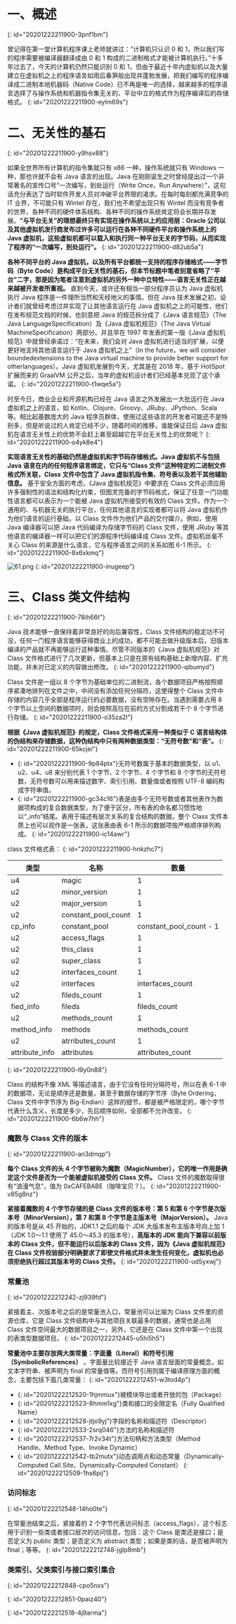 # 一、概述
{: id="20201222211900-3pnf1bm"}

曾记得在第一堂计算机程序课上老师就讲过：“计算机只认识 0 和 1，所以我们写的程序需要被编译器翻译成由 0 和 1 构成的二进制格式才能被计算机执行。”十多年过去了，今天的计算机仍然只能识别 0 和 1，但由于最近十年内虚拟机以及大量建立在虚拟机之上的程序语言如雨后春笋般出现并蓬勃发展，把我们编写的程序编译成二进制本地机器码（Native Code）已不再是唯一的选择，越来越多的程序语言选择了与操作系统和机器指令集无关的、平台中立的格式作为程序编译后的存储格式。
{: id="20201222211900-eylm69s"}

# 二、无关性的基石
{: id="20201222211900-y9hsv88"}

如果全世界所有计算机的指令集就只有 x86 一种，操作系统就只有 Windows 一种，那也许就不会有 Java 语言的出现。Java 在刚刚诞生之时曾经提出过一个非常著名的宣传口号“一次编写，到处运行（Write Once，Run Anywhere）”，这句话充分表达了当时软件开发人员对冲破平台界限的渴求。在每时每刻都充满竞争的 IT 业界，不可能只有 Wintel 存在，我们也不希望出现只有 Wintel 而没有竞争者的世界，各种不同的硬件体系结构、各种不同的操作系统肯定将会长期并存发展。**“与平台无关”的理想最终只有实现在操作系统以上的应用层：Oracle 公司以及其他虚拟机发行商发布过许多可以运行在各种不同硬件平台和操作系统上的 Java 虚拟机，这些虚拟机都可以载入和执行同一种平台无关的字节码，从而实现了程序的“一次编写，到处运行”。**
{: id="20201222211900-d82ub5a"}

**各种不同平台的 Java 虚拟机，以及所有平台都统一支持的程序存储格式——字节码（Byte Code）是构成平台无关性的基石，但本节标题中笔者刻意省略了“平台”二字，那是因为笔者注意到虚拟机的另外一种中立特性——语言无关性正在越来越被开发者所重视。** 直到今天，或许还有相当一部分程序员认为 Java 虚拟机执行 Java 程序是一件理所当然和天经地义的事情。但在 Java 技术发展之初，设计者们就曾经考虑过并实现了让其他语言运行在 Java 虚拟机之上的可能性，他们在发布规范文档的时候，也刻意把 Java 的规范拆分成了《Java 语言规范》（The Java LanguageSpecification）及《Java 虚拟机规范》（The Java Virtual MachineSpecification）两部分。并且早在 1997 年发表的第一版《Java 虚拟机规范》中就曾经承诺过：“在未来，我们会对 Java 虚拟机进行适当的扩展，以便更好地支持其他语言运行于 Java 虚拟机之上”（In the future，we will consider boundedextensions to the Java virtual machine to provide better support for otherlanguages）。Java 虚拟机发展到今天，尤其是在 2018 年，基于 HotSpot 扩展而来的 GraalVM 公开之后，当年的虚拟机设计者们已经基本兑现了这个承诺。
{: id="20201222211900-t1wqe5a"}

时至今日，商业企业和开源机构已经在 Java 语言之外发展出一大批运行在 Java 虚拟机之上的语言，如 Kotlin、Clojure、Groovy、JRuby、JPython、Scala 等。相比起基数庞大的 Java 程序员群体，使用过这些语言的开发者可能还不是特别多，但是听说过的人肯定已经不少，随着时间的推移，谁能保证日后 Java 虚拟机在语言无关性上的优势不会赶上甚至超越它在平台无关性上的优势呢？
{: id="20201222211900-o4yk8e4"}

**实现语言无关性的基础仍然是虚拟机和字节码存储格式。Java 虚拟机不与包括 Java 语言在内的任何程序语言绑定，它只与“Class 文件”这种特定的二进制文件格式所关联，Class 文件中包含了 Java 虚拟机指令集、符号表以及若干其他辅助信息。** 基于安全方面的考虑，《Java 虚拟机规范》中要求在 Class 文件必须应用许多强制性的语法和结构化约束，但图灵完备的字节码格式，保证了任意一门功能性语言都可以表示为一个能被 Java 虚拟机所接受的有效的 Class 文件。作为一个通用的、与机器无关的执行平台，任何其他语言的实现者都可以将 Java 虚拟机作为他们语言的运行基础，以 Class 文件作为他们产品的交付媒介。例如，使用 Java 编译器可以把 Java 代码编译为存储字节码的 Class 文件，使用 JRuby 等其他语言的编译器一样可以把它们的源程序代码编译成 Class 文件。虚拟机丝毫不关心 Class 的来源是什么语言，它与程序语言之间的关系如图 6-1 所示。
{: id="20201222211900-8x6xkmq"}

![61.png](assets/20201217142456-tbshkyb-6-1.png)
{: id="20201222211900-inugeep"}

# 三、Class 类文件结构
{: id="20201222211900-78ih66t"}

Java 技术能够一直保持着非常良好的向后兼容性，Class 文件结构的稳定功不可没，任何一门程序语言能够获得商业上的成功，都不可能去做升级版本后，旧版本编译的产品就不再能够运行这种事情。尽管不同版本的《Java 虚拟机规范》对 Class 文件格式进行了几次更新，但基本上只是在原有结构基础上新增内容、扩充功能，并未对已定义的内容做出修改。
{: id="20201222211900-qibumyd"}

Class 文件是一组以 8 个字节为基础单位的二进制流，各个数据项目严格按照顺序紧凑地排列在文件之中，中间没有添加任何分隔符，这使得整个 Class 文件中存储的内容几乎全部是程序运行的必要数据，没有空隙存在。当遇到需要占用 8 个字节以上空间的数据项时，则会按照高位在前的方式分割成若干个 8 个字节进行存储。
{: id="20201222211900-o35za2l"}

**根据《Java 虚拟机规范》的规定，Class 文件格式采用一种类似于 C 语言结构体的伪结构来存储数据，这种伪结构中只有两种数据类型：“无符号数”和“表”。**
{: id="20201222211900-65kcjei"}

- {: id="20201222211900-9p84ptx"}无符号数属于基本的数据类型，以 u1、u2、u4、u8 来分别代表 1 个字节、2 个字节、4 个字节和 8 个字节的无符号数，无符号数可以用来描述数字、索引引用、数量值或者按照 UTF-8 编码构成字符串值。
- {: id="20201222211900-gc34c16"}表是由多个无符号数或者其他表作为数据项构成的复合数据类型，为了便于区分，所有表的命名都习惯性地以“_info”结尾。表用于描述有层次关系的复合结构的数据，整个 Class 文件本质上也可以视作是一张表，这张表由表 6-1 所示的数据项按严格顺序排列构成。
{: id="20201222211900-ic14awr"}

class 文件格式表：
{: id="20201222211900-hnkzhc7"}

| 类型         | 名称              | 数量                  |
| ---------------- | --------------------- | ------------------------- |
| u4             | magic               | 1                       |
| u2             | minor_version       | 1                       |
| u2             | major_version       | 1                       |
| u2             | constant_pool_count | 1                       |
| cp_info        | constant_pool       | constant_pool_count - 1 |
| u2             | access_flags        | 1                       |
| u2             | this_class          | 1                       |
| u2             | super_class         | 1                       |
| u2             | interfaces_count    | 1                       |
| u2             | interfaces          | interfaces_count        |
| u2             | fileds_count        | 1                       |
| fied_info      | fileds              | fileds_count            |
| u2             | methods_count       | 1                       |
| method_info    | methods             | methods_count           |
| u2             | atrributes_count    | 1                       |
| attribute_info | attributes          | attributes_count        |
{: id="20201222211900-l9y0n88"}

Class 的结构不像 XML 等描述语言，由于它没有任何分隔符号，所以在表 6-1 中的数据项，无论是顺序还是数量，甚至于数据存储的字节序（Byte Ordering，Class 文件中字节序为 Big-Endian）这样的细节，都是被严格限定的，哪个字节代表什么含义，长度是多少，先后顺序如何，全部都不允许改变。
{: id="20201222211900-6b6w7hh"}

### 魔数与 Class 文件的版本
{: id="20201222211900-an3dmqp"}

**每个 Class 文件的头 4 个字节被称为魔数（MagicNumber），它的唯一作用是确定这个文件是否为一个能被虚拟机接受的 Class 文件。** Class 文件的魔数取得很有“浪漫气息”，值为 0xCAFEBABE（咖啡宝贝？）。
{: id="20201222211900-v85g8nz"}

**紧接着魔数的 4 个字节存储的是 Class 文件的版本号：第 5 和第 6 个字节是次版本号（MinorVersion），第 7 和第 8 个字节是主版本号（MajorVersion）。** Java 的版本号是从 45 开始的，JDK1.1 之后的每个 JDK 大版本发布主版本号向上加 1（JDK 1.0～1.1 使用了 45.0～45.3 的版本号），**高版本的 JDK 能向下兼容以前版本的 Class 文件，但不能运行以后版本的 Class 文件，因为《Java 虚拟机规范》在 Class 文件校验部分明确要求了即使文件格式并未发生任何变化，虚拟机也必须拒绝执行超过其版本号的 Class 文件。**
{: id="20201222211900-ud5yxwj"}

### 常量池
{: id="20201222212242-zj939fd"}

紧接着主、次版本号之后的是常量池入口，常量池可以比喻为 Class 文件里的资源仓库，它是 Class 文件结构中与其他项目关联最多的数据，通常也是占用 Class 文件空间最大的数据项目之一，另外，它还是在 Class 文件中第一个出现的表类型数据项目。
{: id="20201222212445-u5hi5h5"}

**常量池中主要存放两大类常量：字面量（Literal）和符号引用（SymbolicReferences）** 。字面量比较接近于 Java 语言层面的常量概念，如文本字符串、被声明为 final 的常量值等。而符号引用则属于编译原理方面的概念，主要包括下面几类常量：
{: id="20201222212451-w3tod4p"}

- {: id="20201222212520-1hjmmux"}被模块导出或者开放的包（Package）
- {: id="20201222212523-8hmm1xg"}类和接口的全限定名（Fully Qualified Name）
- {: id="20201222212528-jtjo9yj"}字段的名称和描述符（Descriptor）
- {: id="20201222212533-2srq046"}方法的名称和描述符
- {: id="20201222212537-7r2v34t"}方法句柄和方法类型（Method Handle、Method Type、Invoke Dynamic）
- {: id="20201222212542-tb2mutx"}动态调用点和动态常量（Dynamically-Computed Call Site、Dynamically-Computed Constant）
{: id="20201222212509-1hs6pij"}

### 访问标志
{: id="20201222212548-14ho0te"}

在常量池结束之后，紧接着的 2 个字节代表访问标志（access_flags），这个标志用于识别一些类或者接口层次的访问信息，包括：这个 Class 是类还是接口；是否定义为 public 类型；是否定义为 abstract 类型；如果是类的话，是否被声明为 final；等等。
{: id="20201222212748-jglp8mb"}

### 类索引、父类索引与接口索引集合
{: id="20201222212848-cpo5nxs"}

{: id="20201222212851-0paiz40"}

{: id="20201222212518-4j9arma"}
